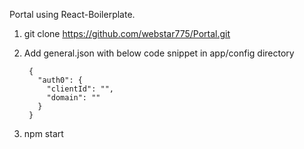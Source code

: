 Portal using React-Boilerplate.

1. git clone https://github.com/webstar775/Portal.git
2. Add general.json with below code snippet in app/config directory

        {
          "auth0": {
            "clientId": "",
            "domain": ""
          }
        }

3. npm start